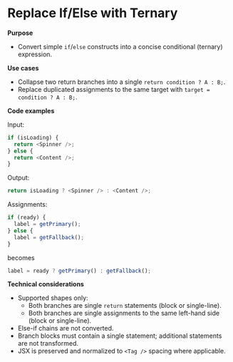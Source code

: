 # Replace If/Else with Ternary

**Purpose**
- Convert simple `if`/`else` constructs into a concise conditional (ternary) expression.

**Use cases**
- Collapse two return branches into a single `return condition ? A : B;`.
- Replace duplicated assignments to the same target with `target = condition ? A : B;`.

**Code examples**

Input:

```ts
if (isLoading) {
  return <Spinner />;
} else {
  return <Content />;
}
```

Output:

```ts
return isLoading ? <Spinner /> : <Content />;
```

Assignments:

```ts
if (ready) {
  label = getPrimary();
} else {
  label = getFallback();
}
```

becomes

```ts
label = ready ? getPrimary() : getFallback();
```

**Technical considerations**
- Supported shapes only:
  - Both branches are single `return` statements (block or single-line).
  - Both branches are single assignments to the same left-hand side (block or single-line).
- Else-if chains are not converted.
- Branch blocks must contain a single statement; additional statements are not transformed.
- JSX is preserved and normalized to `<Tag />` spacing where applicable.

